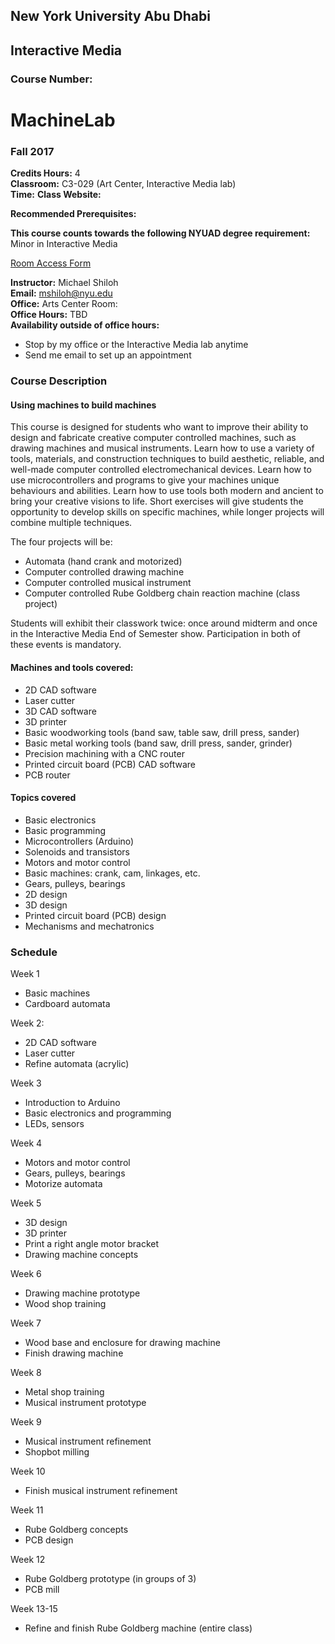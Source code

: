 ##
## New York University Abu Dhabi
## Interactive Media
### Course Number: 

# MachineLab
### Fall 2017  

**Credits Hours:** 4  
**Classroom:** C3-029 (Art Center, Interactive Media lab)  
**Time:** 
**Class Website:**

**Recommended Prerequisites:**

**This course counts towards the following NYUAD degree requirement:** 
Minor in Interactive Media

[Room Access Form](http://goo.gl/forms/Mge02MPoCb)

**Instructor:** Michael Shiloh  
**Email:** mshiloh@nyu.edu  
**Office:** Arts Center Room:   
**Office Hours:** TBD  
**Availability outside of office hours:** 
* Stop by my office or the Interactive Media lab anytime
* Send me email to set up an appointment 

### Course Description

#### Using machines to build machines

This course is designed for students who want to improve their ability to
design and fabricate creative computer controlled machines, 
such as drawing machines and
musical instruments. Learn how to use a variety of
tools, materials, and construction techniques to build aesthetic,
reliable, and well-made computer controlled electromechanical devices. Learn
how to use microcontrollers and programs to give your machines unique
behaviours and abilities. Learn how to use tools both modern and ancient to
bring your creative visions to life. Short exercises will give students the
opportunity to develop skills on specific machines, while longer projects will
combine multiple techniques. 

The four projects will be:
- Automata (hand crank and motorized)
- Computer controlled drawing machine
- Computer controlled musical instrument
- Computer controlled Rube Goldberg chain reaction machine (class project)

Students will exhibit their classwork twice:
once around midterm and once 
in the Interactive Media End of Semester show. 
Participation in both of these events is mandatory.

#### Machines and tools covered:  
- 2D CAD software  
- Laser cutter  
- 3D CAD software  
- 3D printer  
- Basic woodworking tools (band saw, table saw, drill press, sander)  
- Basic metal working tools (band saw, drill press, sander, grinder)  
- Precision machining with a CNC router  
- Printed circuit board (PCB) CAD software  
- PCB router  

#### Topics covered  
- Basic electronics  
- Basic programming  
- Microcontrollers (Arduino)   
- Solenoids and transistors  
- Motors and motor control  
- Basic machines: crank, cam, linkages, etc.  
- Gears, pulleys, bearings  
- 2D design  
- 3D design  
- Printed circuit board (PCB) design  
- Mechanisms and mechatronics  
  
### Schedule  
Week 1   
- Basic machines  
- Cardboard automata   
  
Week 2:  
- 2D CAD software   
- Laser cutter  
- Refine automata (acrylic)  
  
Week 3  
- Introduction to Arduino  
- Basic electronics and programming  
- LEDs, sensors  
  
Week 4  
- Motors and motor control  
- Gears, pulleys, bearings  
- Motorize automata
  
Week 5  
- 3D design  
- 3D printer  
- Print a right angle motor bracket  
- Drawing machine concepts  
  
Week 6  
- Drawing machine prototype  
- Wood shop training  
  
Week 7  
- Wood base and enclosure for drawing machine  
- Finish drawing machine  
  
Week 8  
- Metal shop training  
- Musical instrument prototype  
  
Week 9   
- Musical instrument refinement  
- Shopbot milling  
  
Week 10  
- Finish musical instrument refinement  

Week 11  
- Rube Goldberg concepts  
- PCB design  
  
Week 12  
- Rube Goldberg prototype (in groups of 3)  
- PCB mill  
  
Week 13-15  
-	Refine and finish Rube Goldberg machine (entire class)      
